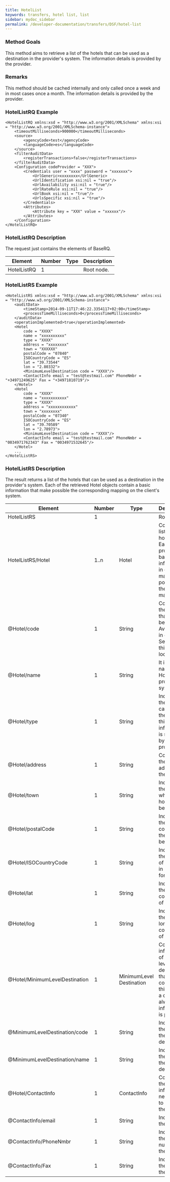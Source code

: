 ```yaml
---
title: HotelList
keywords: transfers, hotel list, list
sidebar: mydoc_sidebar
permalink: /developer-documentation/transfers/DSF/hotel-list
---
```



### Method Goals


This method aims to retrieve a list of the hotels that can be used as a
destination in the provider's system. The information details is
provided by the provider.



### Remarks


This method should be cached internally and only called once a week and
in most cases once a month. The information details is provided by the
provider.



### HotelListRQ Example



    <HotelListRQ xmlns:xsd = "http://www.w3.org/2001/XMLSchema" xmlns:xsi = "http://www.w3.org/2001/XMLSchema-instance">
        <timeoutMilliseconds>900000</timeoutMilliseconds>
        <source>
            <agencyCode>test</agencyCode>
            <languageCode>es</languageCode>
        </source>
        <filterAuditData>
            <registerTransactions>false</registerTransactions>
        </filterAuditData>
        <Configuration codeProvider = "XXX">
            <Credentials user = "xxxx" password = "xxxxxxx">
                <UrlGeneric>xxxxxxxx</UrlGeneric>
                <UrlIdentification xsi:nil = "true"/>
                <UrlAvailability xsi:nil = "true"/>
                <UrlRateRule xsi:nil = "true"/>
                <UrlBook xsi:nil = "true"/>
                <UrlsSpecific xsi:nil = "true"/>
            </Credentials>
            <Attributes>
                <Attribute key = "XXX" value = "xxxxxx"/>
            </Attributes>
        </Configuration>
    </HotelListRQ>



### HotelListRQ Description


The request just contains the elements of BaseRQ.

| **Element**		| **Number**	| **Type**	| **Description**		|
| --------------------- | ------------- | ------------- | ----------------------------- |
| HotelListRQ        	| 1           	|		| Root node.			|



### HotelListRS Example




    <HotelListRS xmlns:xsd = "http://www.w3.org/2001/XMLSchema" xmlns:xsi = "http://www.w3.org/2001/XMLSchema-instance">
        <auditData>
            <timeStamp>2014-09-11T17:46:22.3354117+02:00</timeStamp>
            <processTimeMilliseconds>0</processTimeMilliseconds>
        </auditData>
        <operationImplemented>true</operationImplemented>
        <Hotel
            code = "XXXX"
            name = "xxxxxxxxxx"
            type = "XXXX"
            address = "xxxxxxxx"
            town = "XXXXXX"
            postalCode = "07840"
            ISOCountryCode = "ES"
            lat = "39.73544"
            lon = "2.80332">
            <MinimumLevelDestination code = "XXXX"/>
            <ContactInfo email = "test@testmail.com" PhoneNmbr = "+34971249625" Fax = "+34971810719"/>
        </Hotel>
        <Hotel
            code = "XXXX"
            name = "xxxxxxxxxxx"
            type = "XXXX"
            address = "xxxxxxxxxxxx"
            town = "xxxxxxxx"
            postalCode = "07340"
            ISOCountryCode = "ES"
            lat = "39.70589"
            lon = "2.78973">
            <MinimumLevelDestination code = "XXXX"/>
            <ContactInfo email = "test@testmail.com" PhoneNmbr = "0034971762343" Fax = "0034971532645"/>
        </Hotel>
        ...
    </HotelListRS>



### HotelListRS Description


The result returns a list of the hotels that can be used as a
destination in the provider's system. Each of the retrieved Hotel
objects contain a basic information that make possible the corresponding
mapping on the client's system.



| **Element**				| **Number**	| **Type**	| **Description**						|
| ------------------------------------- | ------------- | ------------- | ------------------------------------------------------------- |
| HotelListRS 				| 1            	|		| Root Node.							|
| HotelListRS/Hotel			| 1..n		| Hotel    	| Contains a list of hotels. Each hotel provides a basic information in order to make possible the mapping.	|
| @Hotel/code 				| 1  		| String   	| Contains the code that must be used in Availability in order to Search for this location.	|
| @Hotel/name 				| 1  		| String   	| It is the full name of the Hotel in the provider's system.	|
| @Hotel/type 				| 1  		| String   	| Indicates the category of the hotel. this information is specified by the provider.	|
| @Hotel/address			| 1  		| String   	| Contains the full address of the hotel. 			|
| @Hotel/town 				| 1  		| String   	| Indicates the town where the hotel belongs.			|
| @Hotel/postalCode			| 1  		| String   	| Indicates the postal code where the hotel belongs.		|
| @Hotel/ISOCountryCode			| 1  		| String   	| Indicates the country of the hotel in ISO format.		|
| @Hotel/lat  				| 1  		| String   	| Indicates the latitude coordinate of the hotel.		|
| @Hotel/log  				| 1  		| String   	| Indicates the longitude coordinate of the hotel.		|
| @Hotel/MinimumLevelDestination	| 1  		| MinimumLevel Destination | Contains information of the lower level destination that contains this hotel as a child. Not always this information is provided.	|
| @MinimumLevelDestination/code		| 1  		| String   	| Indicates the code of the destination.			|
| @MinimumLevelDestination/name		| 1  		| String   	| Indicates the name of the destination.			|
| @Hotel/ContactInfo			| 1  		| ContactInfo	| Contains the information necessary to contact the hotel.	|
| @ContactInfo/email			| 1  		| String   	| Indicates the email.						|
| @ContactInfo/PhoneNmbr		| 1  		| String   	| Indicates the phone number of the hotel.			|
| @ContactInfo/Fax			| 1  		| String   	| Indicates the fax of the hotel.				|
                         

